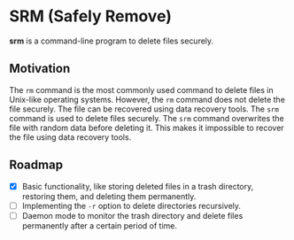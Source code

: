 # SRM (Safely Remove)

**srm** is a command-line program to delete files securely.

## Motivation

The `rm` command is the most commonly used command to delete files in Unix-like operating systems. However, the `rm` command does not delete the file securely. The file can be recovered using data recovery tools. The `srm` command is used to delete files securely. The `srm` command overwrites the file with random data before deleting it. This makes it impossible to recover the file using data recovery tools.

## Roadmap

- [x] Basic functionality, like storing deleted files in a trash directory, restoring them, and deleting them permanently.
- [ ] Implementing the `-r` option to delete directories recursively.
- [ ] Daemon mode to monitor the trash directory and delete files permanently after a certain period of time.
